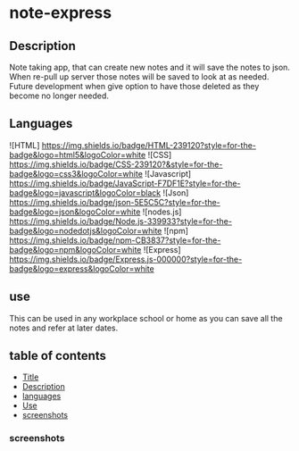 # note-express

## Description

Note taking app, that can create new notes and it will save the notes to json. When re-pull up server those notes will be saved to look at as needed. Future development when give option to have those deleted as they become no longer needed.

## Languages
![HTML] https://img.shields.io/badge/HTML-239120?style=for-the-badge&logo=html5&logoColor=white
![CSS] https://img.shields.io/badge/CSS-239120?&style=for-the-badge&logo=css3&logoColor=white
![Javascript] https://img.shields.io/badge/JavaScript-F7DF1E?style=for-the-badge&logo=javascript&logoColor=black
![Json] https://img.shields.io/badge/json-5E5C5C?style=for-the-badge&logo=json&logoColor=white
![nodes.js] https://img.shields.io/badge/Node.js-339933?style=for-the-badge&logo=nodedotjs&logoColor=white
![npm] https://img.shields.io/badge/npm-CB3837?style=for-the-badge&logo=npm&logoColor=white
![Express] https://img.shields.io/badge/Express.js-000000?style=for-the-badge&logo=express&logoColor=white

## use
This can be used in any workplace school or home as you can save all the notes and refer at later dates.

## table of contents

* [Title](#title)
* [Description](#description)
* [languages](#languages)              
* [Use](#use)
* [screenshots](#screenshots)


### screenshots